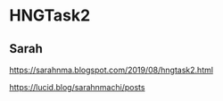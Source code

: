 # HNGTask2
## Sarah

 https://sarahnma.blogspot.com/2019/08/hngtask2.html
 
 https://lucid.blog/sarahnmachi/posts
